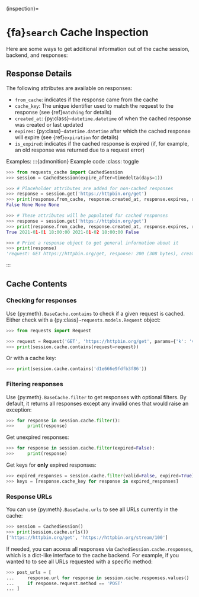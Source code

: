 <!-- TODO: This could use some more details and examples -->
(inspection)=
# {fa}`search` Cache Inspection
Here are some ways to get additional information out of the cache session, backend, and responses:

## Response Details
The following attributes are available on responses:
- `from_cache`: indicates if the response came from the cache
- `cache_key`: The unique identifier used to match the request to the response (see {ref}`matching`
  for details)
- `created_at`: {py:class}`~datetime.datetime` of when the cached response was created or last updated
- `expires`: {py:class}`~datetime.datetime` after which the cached response will expire (see
  {ref}`expiration` for details)
- `is_expired`: indicates if the cached response is expired (if, for example, an old response was returned due to a request error)

Examples:
:::{admonition} Example code
:class: toggle
```python
>>> from requests_cache import CachedSession
>>> session = CachedSession(expire_after=timedelta(days=1))

>>> # Placeholder attributes are added for non-cached responses
>>> response = session.get('https://httpbin.org/get')
>>> print(response.from_cache, response.created_at, response.expires, response.is_expired)
False None None None

>>> # These attributes will be populated for cached responses
>>> response = session.get('https://httpbin.org/get')
>>> print(response.from_cache, response.created_at, response.expires, response.is_expired)
True 2021-01-01 18:00:00 2021-01-02 18:00:00 False

>>> # Print a response object to get general information about it
>>> print(response)
'request: GET https://httpbin.org/get, response: 200 (308 bytes), created: 2021-01-01 22:45:00 IST, expires: 2021-01-02 18:45:00 IST (fresh)'
```
:::

## Cache Contents

### Checking for responses
Use {py:meth}`.BaseCache.contains` to check if a given request is cached.
Either check with a {py:class}`~requests.models.Request` object:
```python
>>> from requests import Request

>>> request = Request('GET', 'https://httpbin.org/get', params={'k': 'v'})
>>> print(session.cache.contains(request=request))
```

Or with a cache key:
```python
>>> print(session.cache.contains('d1e666e9fdfb3f86'))
```

### Filtering responses
Use {py:meth}`.BaseCache.filter` to get responses with optional filters. By default, it returns all
responses except any invalid ones that would raise an exception:
```python
>>> for response in session.cache.filter():
>>>     print(response)
```

Get unexpired responses:
```python
>>> for response in session.cache.filter(expired=False):
>>>     print(response)
```

Get keys for **only** expired responses:
```python
>>> expired_responses = session.cache.filter(valid=False, expired=True)
>>> keys = [response.cache_key for response in expired_responses]
```

### Response URLs
You can use {py:meth}`.BaseCache.urls` to see all URLs currently in the cache:
```python
>>> session = CachedSession()
>>> print(session.cache.urls())
['https://httpbin.org/get', 'https://httpbin.org/stream/100']
```

If needed, you can access all responses via `CachedSession.cache.responses`, which is a dict-like
interface to the cache backend. For example, if you wanted to to see all URLs requested with a specific method:
```python
>>> post_urls = [
...     response.url for response in session.cache.responses.values()
...     if response.request.method == 'POST'
... ]
```
